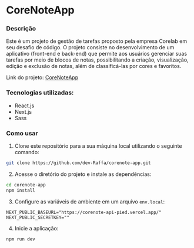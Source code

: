 # CoreNoteApp
### Descrição
Este é um projeto de gestão de tarefas proposto pela empresa Corelab em seu desafio de código. O projeto consiste no desenvolvimento de um aplicativo (front-end e back-end) que permite aos usuários gerenciar suas tarefas por meio de blocos de notas, possibilitando a criação, visualização, edição e exclusão de notas, além de classificá-las por cores e favoritos.

Link do projeto: [CoreNoteApp](https://job-test-xi.vercel.app/)

### Tecnologias utilizadas:
- React.js
- Next.js
- Sass

### Como usar
1. Clone este repositório para a sua máquina local utilizando o seguinte comando:
```bash
git clone https://github.com/dev-Raffa/corenote-app.git
```

2. Acesse o diretório do projeto e instale as dependências:
```bash
cd corenote-app
npm install
```

3. Configure as variáveis de ambiente em um arquivo `env.local`:
```dotenv
NEXT_PUBLIC_BASEURL="https://corenote-api-pied.vercel.app/"
NEXT_PUBLIC_SECRETKEY=""
```

4. Inicie a aplicação:
```bash
npm run dev
```
